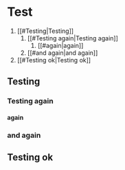 
# Test

1. [[#Testing|Testing]]
	1. [[#Testing again|Testing again]]
		1. [[#again|again]]
	1. [[#and again|and again]]
1. [[#Testing ok|Testing ok]]



## Testing
### Testing again
#### again
### and again

## Testing ok
